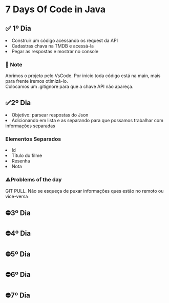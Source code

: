 ﻿# 7 Days Of Code in Java
<h2> ✅ 1º Dia</h2>
<li>Construir um código acessando os request da API</li>
<li>Cadastras chava na TMDB e acessá-la</li>
<li>Pegar as respostas e mostrar no console</li>
<h3>📌 Note</h3>
Abrimos o projeto pelo VsCode. Por inicio toda código está na main, mais para frente iremos otimizá-lo.</br>
Colocamos um .gitignore para que a chave API não apareça.

<h2>✅2º Dia</h2>
<li>Objetivo: parsear respostas do Json</li>
<li>Adicionando em lista e as separando para que possamos trabalhar com informações separadas</li>
<h3>Elementos Separados</h3>
<li>Id</li>
<li>Título do filme</li>
<li>Resenha</li>
<li>Nota</li>
<h3>⚠️Problems of the day</h3>
GIT PULL. Não se esqueça de puxar informações ques estão no remoto ou vice-versa


<h2>⛔3º Dia</h2>
<h2>⛔4º Dia</h2>
<h2>⛔5º Dia</h2>
<h2>⛔6º Dia</h2>
<h2>⛔7º Dia</h2>
